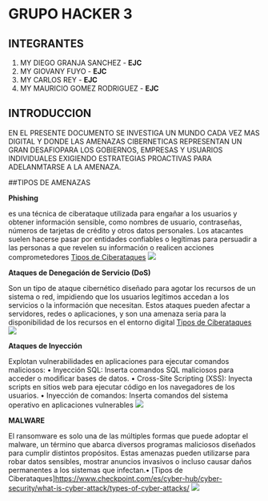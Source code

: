 # GRUPO HACKER 3
## INTEGRANTES
1. MY DIEGO GRANJA SANCHEZ - **EJC**
2. MY GIOVANY FUYO - **EJC**
3. MY CARLOS REY - **EJC**
4. MY MAURICIO GOMEZ RODRIGUEZ - **EJC**
## INTRODUCCION
EN EL PRESENTE DOCUMENTO SE INVESTIGA UN MUNDO CADA VEZ MAS DIGITAL Y DONDE LAS AMENAZAS CIBERNETICAS REPRESENTAN UN GRAN DESAFIOPARA LOS GOBIERNOS, EMPRESAS  Y USUARIOS INDIVIDUALES EXIGIENDO ESTRATEGIAS PROACTIVAS PARA ADELANMTARSE A LA AMENAZA. 

##TIPOS DE AMENAZAS

**Phishing**

es una técnica de ciberataque utilizada para engañar a los usuarios y obtener información sensible, como nombres de usuario, contraseñas, números de tarjetas de crédito y otros datos personales. Los atacantes suelen hacerse pasar por entidades confiables o legítimas para persuadir a las personas a que revelen su información o realicen acciones comprometedores [Tipos de Ciberataques](https://raw.githubusercontent.com/username/repositoryname/main/images/tipos_ciberataques.png)
![](https://www.incibe.es/aprendeciberseguridad/phishing)

**Ataques de Denegación de Servicio (DoS)**

Son un tipo de ataque cibernético diseñado para agotar los recursos de un sistema o red, impidiendo que los usuarios legítimos accedan a los servicios o la información que necesitan. Estos ataques pueden afectar a servidores, redes o aplicaciones, y son una amenaza seria para la disponibilidad de los recursos en el entorno digital [Tipos de Ciberataques](https://raw.githubusercontent.com/username/repositoryname/main/images/tipos_ciberataques.png)
![](https://www.cloudflare.com/es-es/learning/ddos/what-is-a-ddos-attack)

**Ataques de Inyección**

Explotan vulnerabilidades en aplicaciones para ejecutar comandos maliciosos:
•	Inyección SQL: Inserta comandos SQL maliciosos para acceder o modificar bases de datos.
•	Cross-Site Scripting (XSS): Inyecta scripts en sitios web para ejecutar código en los navegadores de los usuarios.
•	Inyección de comandos: Inserta comandos del sistema operativo en aplicaciones vulnerables
![](.https://www.avast.com/es-es/c-sql-injection)

**MALWARE**

El ransomware es solo una de las múltiples formas que puede adoptar el malware, un término que abarca diversos programas maliciosos diseñados para cumplir distintos propósitos. Estas amenazas pueden utilizarse para robar datos sensibles, mostrar anuncios invasivos o incluso causar daños permanentes a los sistemas que infectan.•	[Tipos de Ciberataques]https://www.checkpoint.com/es/cyber-hub/cyber-security/what-is-cyber-attack/types-of-cyber-attacks/
![](https://www.google.com/url?sa=i&url=https%3A%2F%2Fwww.ikusi.com%2Fmx%2Fblog%2Fque-es-malware%2F&psig=AOvVaw1rAOyjH7K3RLbO3diwXeJj&ust=1737660106219000&source=images&cd=vfe&opi=89978449&ved=0CBcQjhxqFwoTCKiYlsiGiosDFQAAAAAdAAAAABAJ)



